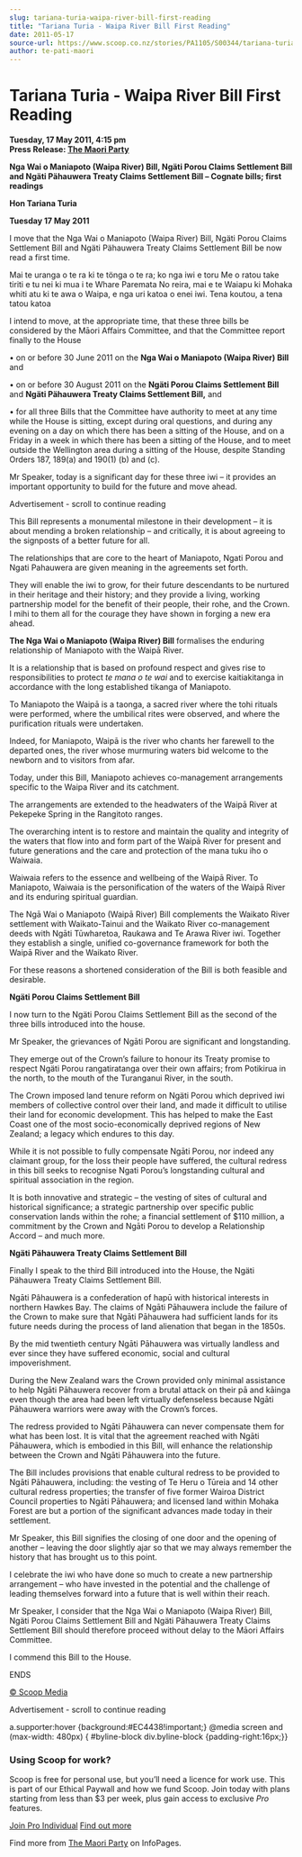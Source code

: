 ```yaml
---
slug: tariana-turia-waipa-river-bill-first-reading
title: "Tariana Turia - Waipa River Bill First Reading"
date: 2011-05-17
source-url: https://www.scoop.co.nz/stories/PA1105/S00344/tariana-turia-waipa-river-bill-first-reading.htm
author: te-pati-maori
---
```

Tariana Turia - Waipa River Bill First Reading
==============================================

**Tuesday, 17 May 2011, 4:15 pm**  
**Press Release: [The Maori Party](https://info.scoop.co.nz/The_Maori_Party)**

**Nga Wai o Maniapoto (Waipa River) Bill, Ngäti Porou Claims Settlement Bill and Ngäti Pähauwera Treaty Claims Settlement Bill – Cognate bills; first readings**

**Hon Tariana Turia**

**Tuesday 17 May 2011**

I move that the Nga Wai o Maniapoto (Waipa River) Bill, Ngäti Porou Claims Settlement Bill and Ngäti Pähauwera Treaty Claims Settlement Bill be now read a first time.

Mai te uranga o te ra ki te tönga o te ra; ko nga iwi e toru Me o ratou take tiriti e tu nei ki mua i te Whare Paremata No reira, mai e te Waiapu ki Mohaka whiti atu ki te awa o Waipa, e nga uri katoa o enei iwi. Tena koutou, a tena tatou katoa

I intend to move, at the appropriate time, that these three bills be considered by the Māori Affairs Committee, and that the Committee report finally to the House

• on or before 30 June 2011 on the **Nga Wai o Maniapoto (Waipa River) Bill** and

• on or before 30 August 2011 on the **Ngäti Porou Claims Settlement Bill** and **Ngäti Pähauwera Treaty Claims Settlement Bill,** and

• for all three Bills that the Committee have authority to meet at any time while the House is sitting, except during oral questions, and during any evening on a day on which there has been a sitting of the House, and on a Friday in a week in which there has been a sitting of the House, and to meet outside the Wellington area during a sitting of the House, despite Standing Orders 187, 189(a) and 190(1) (b) and (c).

Mr Speaker, today is a significant day for these three iwi – it provides an important opportunity to build for the future and move ahead.

Advertisement - scroll to continue reading





This Bill represents a monumental milestone in their development – it is about mending a broken relationship – and critically, it is about agreeing to the signposts of a better future for all.

The relationships that are core to the heart of Maniapoto, Ngati Porou and Ngati Pahauwera are given meaning in the agreements set forth.

They will enable the iwi to grow, for their future descendants to be nurtured in their heritage and their history; and they provide a living, working partnership model for the benefit of their people, their rohe, and the Crown. I mihi to them all for the courage they have shown in forging a new era ahead.

**The Nga Wai o Maniapoto (Waipa River) Bill** formalises the enduring relationship of Maniapoto with the Waipā River.

It is a relationship that is based on profound respect and gives rise to responsibilities to protect _te mana o te wai_ and to exercise kaitiakitanga in accordance with the long established tikanga of Maniapoto.

To Maniapoto the Waipā is a taonga, a sacred river where the tohi rituals were performed, where the umbilical rites were observed, and where the purification rituals were undertaken.

Indeed, for Maniapoto, Waipā is the river who chants her farewell to the departed ones, the river whose murmuring waters bid welcome to the newborn and to visitors from afar.

Today, under this Bill, Maniapoto achieves co-management arrangements specific to the Waipa River and its catchment.

The arrangements are extended to the headwaters of the Waipā River at Pekepeke Spring in the Rangitoto ranges.

The overarching intent is to restore and maintain the quality and integrity of the waters that flow into and form part of the Waipā River for present and future generations and the care and protection of the mana tuku iho o Waiwaia.

Waiwaia refers to the essence and wellbeing of the Waipā River. To Maniapoto, Waiwaia is the personification of the waters of the Waipā River and its enduring spiritual guardian.

The Ngā Wai o Maniapoto (Waipā River) Bill complements the Waikato River settlement with Waikato-Tainui and the Waikato River co-management deeds with Ngāti Tūwharetoa, Raukawa and Te Arawa River iwi. Together they establish a single, unified co-governance framework for both the Waipā River and the Waikato River.

For these reasons a shortened consideration of the Bill is both feasible and desirable.

**Ngäti Porou Claims Settlement Bill**

I now turn to the Ngäti Porou Claims Settlement Bill as the second of the three bills introduced into the house.

Mr Speaker, the grievances of Ngāti Porou are significant and longstanding.

They emerge out of the Crown’s failure to honour its Treaty promise to respect Ngäti Porou rangatiratanga over their own affairs; from Potikirua in the north, to the mouth of the Turanganui River, in the south.

The Crown imposed land tenure reform on Ngäti Porou which deprived iwi members of collective control over their land, and made it difficult to utilise their land for economic development. This has helped to make the East Coast one of the most socio-economically deprived regions of New Zealand; a legacy which endures to this day.

While it is not possible to fully compensate Ngāti Porou, nor indeed any claimant group, for the loss their people have suffered, the cultural redress in this bill seeks to recognise Ngati Porou’s longstanding cultural and spiritual association in the region.

It is both innovative and strategic – the vesting of sites of cultural and historical significance; a strategic partnership over specific public conservation lands within the rohe; a financial settlement of $110 million, a commitment by the Crown and Ngāti Porou to develop a Relationship Accord – and much more.

**Ngäti Pähauwera Treaty Claims Settlement Bill**

Finally I speak to the third Bill introduced into the House, the Ngäti Pähauwera Treaty Claims Settlement Bill.

Ngāti Pâhauwera is a confederation of hapū with historical interests in northern Hawkes Bay. The claims of Ngāti Pāhauwera include the failure of the Crown to make sure that Ngāti Pāhauwera had sufficient lands for its future needs during the process of land alienation that began in the 1850s.

By the mid twentieth century Ngāti Pāhauwera was virtually landless and ever since they have suffered economic, social and cultural impoverishment.

During the New Zealand wars the Crown provided only minimal assistance to help Ngāti Pāhauwera recover from a brutal attack on their pā and kāinga even though the area had been left virtually defenseless because Ngāti Pāhauwera warriors were away with the Crown’s forces.

The redress provided to Ngāti Pāhauwera can never compensate them for what has been lost. It is vital that the agreement reached with Ngāti Pāhauwera, which is embodied in this Bill, will enhance the relationship between the Crown and Ngāti Pāhauwera into the future.

The Bill includes provisions that enable cultural redress to be provided to Ngāti Pāhauwera, including: the vesting of Te Heru o Tūreia and 14 other cultural redress properties; the transfer of five former Wairoa District Council properties to Ngāti Pāhauwera; and licensed land within Mohaka Forest are but a portion of the significant advances made today in their settlement.

Mr Speaker, this Bill signifies the closing of one door and the opening of another – leaving the door slightly ajar so that we may always remember the history that has brought us to this point.

I celebrate the iwi who have done so much to create a new partnership arrangement – who have invested in the potential and the challenge of leading themselves forward into a future that is well within their reach.

Mr Speaker, I consider that the Nga Wai o Maniapoto (Waipa River) Bill, Ngäti Porou Claims Settlement Bill and Ngäti Pähauwera Treaty Claims Settlement Bill should therefore proceed without delay to the Māori Affairs Committee.

I commend this Bill to the House.

ENDS  

[© Scoop Media](http://www.scoop.co.nz/about/terms.html)  

Advertisement - scroll to continue reading



a.supporter:hover {background:#EC4438!important;} @media screen and (max-width: 480px) { #byline-block div.byline-block {padding-right:16px;}}

### Using Scoop for work?

Scoop is free for personal use, but you’ll need a licence for work use. This is part of our Ethical Paywall and how we fund Scoop. Join today with plans starting from less than $3 per week, plus gain access to exclusive _Pro_ features.  
  
[Join Pro Individual](https://pro.scoop.co.nz/Individual/?from=ProIn24) [Find out more](https://pro.scoop.co.nz/using-scoop-for-work/?from=ProIn24)

Find more from [The Maori Party](https://info.scoop.co.nz/The_Maori_Party) on InfoPages.